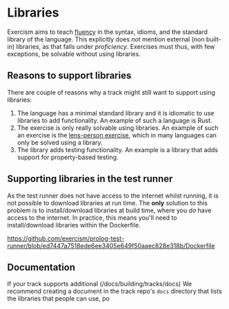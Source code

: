 # Libraries

Exercism aims to teach [fluency](/docs/using/product/fluency) in the syntax, idioms, and the standard library of the language.
This explicitly does _not_ mention external (non built-in) libraries, as that falls under _proficiency_.
Exercises must thus, with few exceptions, be solvable without using libraries.

## Reasons to support libraries

There are couple of reasons why a track might still want to support using libraries:

1. The language has a minimal standard library and it is idiomatic to use libraries to add functionality.
   An example of such a language is Rust.
2. The exercise is only really solvable using libraries.
   An example of such an exercise is the [lens-person exercise](https://exercism.org/exercises/lens-person), which in many languages can only be solved using a library.
3. The library adds testing functionality.
   An example is a library that adds support for property-based testing.

## Supporting libraries in the test runner

As the test runner does not have access to the internet whilst running, it is not possible to download libraries at run time.
The **only** solution to this problem is to install/download libraries at build time, where you _do_ have access to the internet.
In practice, this means you'll need to install/download libraries within the Dockerfile.

https://github.com/exercism/prolog-test-runner/blob/ed7447a7518ede6ee3405e649f50aaec828e318b/Dockerfile

## Documentation

If your track supports additional
(/docs/building/tracks/docs)
We recommend creating a document in the track repo's `docs` directory that lists the libraries that people can use, po
